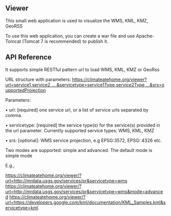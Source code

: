 ## Viewer

This small web application is used to visualize the WMS, KML, KMZ, GeoRSS

To use this web application, you can create a war file and use Apache-Tomcat (Tomcat 7 is recommended) to publish it.

## API Reference

It supports simple RESTful pattern url to load WMS, KML, KMZ or GeoRss

URL structure with parameters:
https://climateatehome.org/viewer?url=service1,service2,....&servicetype=service1Type,service2Type,...&srs=supportedProjection

Parameters:

•	url: [required] one service url, or a list of service urls separated by comma. 

•	servicetype: [required]  the service type(s) for the service(s) provided in the url parameter. Currently supported service types: WMS, KML, KMZ

•	srs: [optional]: WMS service projection, e.g EPSG:3572, EPSG: 4326 etc. 

Two modes are supported: simple and advanced. The default mode is simple mode

E.g.,

https://climateatehome.org/viewer/?url=http://mrdata.usgs.gov/services/pr&servicetype=wms
https://climateatehome.org/viewer/?url=http://mrdata.usgs.gov/services/pr&servicetype=wms&mode=advanced
https://climateatehome.org/viewer/?url=https://developers.google.com/kml/documentation/KML_Samples.kml&servicetype=kml


